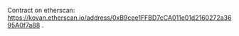 Contract on etherscan: https://kovan.etherscan.io/address/0xB9cee1FFBD7cCA011e01d2160272a3695A0f7a88 .
